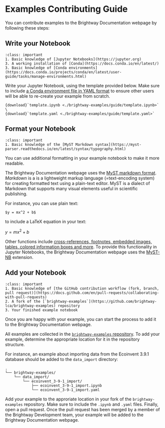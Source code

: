 # Examples Contributing Guide

You can contribute examples to the Brightway Documentation webpage by following these steps:

## Write your Notebook

```{admonition} Prerequisites
:class: important
1. Basic knowledge of [Jupyter Notebooks](https://jupyter.org)
3. A working installation of [Conda](https://docs.conda.io/en/latest/)
3. Basic knowledge of [Conda environments](https://docs.conda.io/projects/conda/en/latest/user-guide/tasks/manage-environments.html)
```

Write your Jupyter Notebook, using the template provided below.
Make sure to include [a Conda environment file in YAML format](https://conda.io/projects/conda/en/latest/user-guide/tasks/manage-environments.html#activating-an-environment) to ensure other users will be able to re-create your example from scratch.

```{admonition} Download Notebook Template
{download}`template.ipynb <./brightway-examples/guide/template.ipynb>` \
{download}`template.yaml <./brightway-examples/guide/template.yaml>`
```

## Format your Notebook

```{admonition} Prerequisites
:class: important
1. Basic knowledge of the [MyST Markdown syntax](https://myst-parser.readthedocs.io/en/latest/syntax/typography.html)
```

You can use additional formatting in your example notebook to make it more readable.

The Brightway Documentation webpage uses the [MyST markdown format](https://myst-parser.readthedocs.io/en/latest/index.html). _Markdown_ is a is a lightweight markup language (=text-encoding system) for creating formatted text using a plain-text editor. MyST is a dialect of Markdown that supports many visual elements useful in scientific publishing. 

For instance, you can use plain text:

```markdown
$y = mx^2 + b$
```

to include a LaTeX equation in your text:

$y = mx^2 + b$

Other functions include [cross-references, footnotes, embedded images, tables, colored information boxes and more](https://myst-parser.readthedocs.io/en/latest/index.html). To provide this functionality in Jupyter Notebooks, the Brightway Documentation webpage uses the [MyST-NB](https://myst-nb.readthedocs.io/en/latest/index.html) extension.

## Add your Notebook

```{admonition} Prerequisites
:class: important
1. Basic knowledge of [the GitHub contribution workflow (fork, branch, pull request)](https://docs.github.com/en/pull-requests/collaborating-with-pull-requests)
2. A fork of the [`brightway-examples`](https://github.com/brightway-lca/brightway-examples) repository
3. Your finished example notebook
```

Once you are happy with your example, you can start the process to add it to the Brightway Documentation webpage.

All examples are collected in the [`brightway-examples` repository](https://github.com/brightway-lca/brightway-examples). To add your example, determine the appropriate location for it in the repository structure.

For instance, an example about importing data from the Ecoinvent 3.9.1 database should be added to the `data_import` directory:

```
.
└── brightway-examples/
    └── data_import/
        └── ecoinvent_3-9-1_import/
            ├── ecoinvent_3-9-1_import.ipynb
            └── ecoinvent_3-9-1_import.yaml
```

Add your example to the approriate location in your fork of the `brightway-examples` repository. Make sure to include the `.ipynb` and `.yaml` files. Finally, open a pull request. Once the pull request has been merged by a member of the Brightway Development team, your example will be added to the Brightway Documentation webpage.